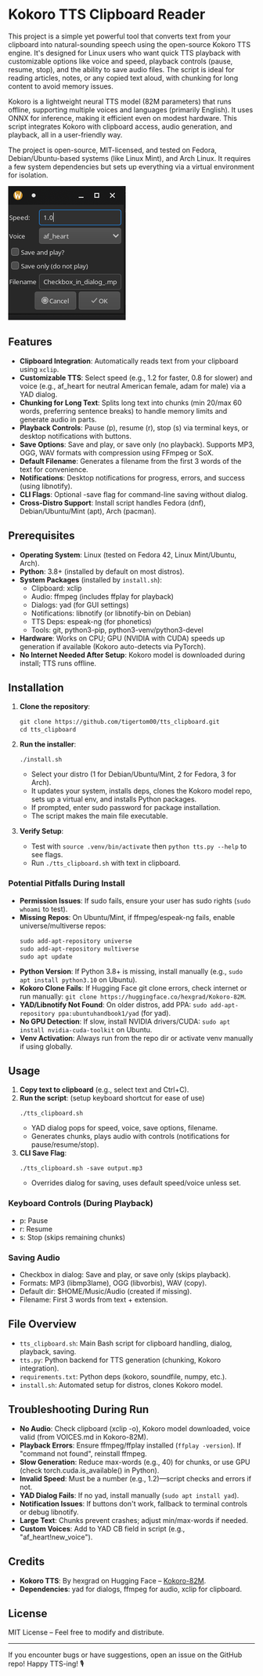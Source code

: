 # Kokoro TTS Clipboard Reader

This project is a simple yet powerful tool that converts text from your clipboard into natural-sounding speech using the open-source Kokoro TTS engine. It's designed for Linux users who want quick TTS playback with customizable options like voice and speed, playback controls (pause, resume, stop), and the ability to save audio files. The script is ideal for reading articles, notes, or any copied text aloud, with chunking for long content to avoid memory issues.

Kokoro is a lightweight neural TTS model (82M parameters) that runs offline, supporting multiple voices and languages (primarily English). It uses ONNX for inference, making it efficient even on modest hardware. This script integrates Kokoro with clipboard access, audio generation, and playback, all in a user-friendly way.

The project is open-source, MIT-licensed, and tested on Fedora, Debian/Ubuntu-based systems (like Linux Mint), and Arch Linux. It requires a few system dependencies but sets up everything via a virtual environment for isolation.

![TTS Screenshot](https://raw.githubusercontent.com/tigertom00/tts_clipboard/refs/heads/main/tts_screenshot.png)

## Features

- **Clipboard Integration**: Automatically reads text from your clipboard using `xclip`.
- **Customizable TTS**: Select speed (e.g., 1.2 for faster, 0.8 for slower) and voice (e.g., af_heart for neutral American female, adam for male) via a YAD dialog.
- **Chunking for Long Text**: Splits long text into chunks (min 20/max 60 words, preferring sentence breaks) to handle memory limits and generate audio in parts.
- **Playback Controls**: Pause (p), resume (r), stop (s) via terminal keys, or desktop notifications with buttons.
- **Save Options**: Save and play, or save only (no playback). Supports MP3, OGG, WAV formats with compression using FFmpeg or SoX.
- **Default Filename**: Generates a filename from the first 3 words of the text for convenience.
- **Notifications**: Desktop notifications for progress, errors, and success (using libnotify).
- **CLI Flags**: Optional -save flag for command-line saving without dialog.
- **Cross-Distro Support**: Install script handles Fedora (dnf), Debian/Ubuntu/Mint (apt), Arch (pacman).

## Prerequisites

- **Operating System**: Linux (tested on Fedora 42, Linux Mint/Ubuntu, Arch).
- **Python**: 3.8+ (installed by default on most distros).
- **System Packages** (installed by `install.sh`):
  - Clipboard: xclip
  - Audio: ffmpeg (includes ffplay for playback)
  - Dialogs: yad (for GUI settings)
  - Notifications: libnotify (or libnotify-bin on Debian)
  - TTS Deps: espeak-ng (for phonetics)
  - Tools: git, python3-pip, python3-venv/python3-devel
- **Hardware**: Works on CPU; GPU (NVIDIA with CUDA) speeds up generation if available (Kokoro auto-detects via PyTorch).
- **No Internet Needed After Setup**: Kokoro model is downloaded during install; TTS runs offline.

## Installation

1. **Clone the repository**:

   ```
   git clone https://github.com/tigertom00/tts_clipboard.git
   cd tts_clipboard
   ```

2. **Run the installer**:

   ```
   ./install.sh
   ```

   - Select your distro (1 for Debian/Ubuntu/Mint, 2 for Fedora, 3 for Arch).
   - It updates your system, installs deps, clones the Kokoro model repo, sets up a virtual env, and installs Python packages.
   - If prompted, enter sudo password for package installation.
   - The script makes the main file executable.

3. **Verify Setup**:
   - Test with `source .venv/bin/activate` then `python tts.py --help` to see flags.
   - Run `./tts_clipboard.sh` with text in clipboard.

### Potential Pitfalls During Install

- **Permission Issues**: If sudo fails, ensure your user has sudo rights (`sudo whoami` to test).
- **Missing Repos**: On Ubuntu/Mint, if ffmpeg/espeak-ng fails, enable universe/multiverse repos:
  ```
  sudo add-apt-repository universe
  sudo add-apt-repository multiverse
  sudo apt update
  ```
- **Python Version**: If Python 3.8+ is missing, install manually (e.g., `sudo apt install python3.10` on Ubuntu).
- **Kokoro Clone Fails**: If Hugging Face git clone errors, check internet or run manually: `git clone https://huggingface.co/hexgrad/Kokoro-82M`.
- **YAD/Libnotify Not Found**: On older distros, add PPA: `sudo add-apt-repository ppa:ubuntuhandbook1/yad` (for yad).
- **No GPU Detection**: If slow, install NVIDIA drivers/CUDA: `sudo apt install nvidia-cuda-toolkit` on Ubuntu.
- **Venv Activation**: Always run from the repo dir or activate venv manually if using globally.

## Usage

1. **Copy text to clipboard** (e.g., select text and Ctrl+C).
2. **Run the script**: (setup keyboard shortcut for ease of use)
   ```
   ./tts_clipboard.sh
   ```
   - YAD dialog pops for speed, voice, save options, filename.
   - Generates chunks, plays audio with controls (notifications for pause/resume/stop).
3. **CLI Save Flag**:
   ```
   ./tts_clipboard.sh -save output.mp3
   ```
   - Overrides dialog for saving, uses default speed/voice unless set.

### Keyboard Controls (During Playback)

- p: Pause
- r: Resume
- s: Stop (skips remaining chunks)

### Saving Audio

- Checkbox in dialog: Save and play, or save only (skips playback).
- Formats: MP3 (libmp3lame), OGG (libvorbis), WAV (copy).
- Default dir: $HOME/Music/Audio (created if missing).
- Filename: First 3 words from text + extension.

## File Overview

- `tts_clipboard.sh`: Main Bash script for clipboard handling, dialog, playback, saving.
- `tts.py`: Python backend for TTS generation (chunking, Kokoro integration).
- `requirements.txt`: Python deps (kokoro, soundfile, numpy, etc.).
- `install.sh`: Automated setup for distros, clones Kokoro model.

## Troubleshooting During Run

- **No Audio**: Check clipboard (xclip -o), Kokoro model downloaded, voice valid (from VOICES.md in Kokoro-82M).
- **Playback Errors**: Ensure ffmpeg/ffplay installed (`ffplay -version`). If "command not found", reinstall ffmpeg.
- **Slow Generation**: Reduce max-words (e.g., 40) for chunks, or use GPU (check torch.cuda.is_available() in Python).
- **Invalid Speed**: Must be a number (e.g., 1.2)—script checks and errors if not.
- **YAD Dialog Fails**: If no yad, install manually (`sudo apt install yad`).
- **Notification Issues**: If buttons don't work, fallback to terminal controls or debug libnotify.
- **Large Text**: Chunks prevent crashes; adjust min/max-words if needed.
- **Custom Voices**: Add to YAD CB field in script (e.g., "af_heart!new_voice").

## Credits

- **Kokoro TTS**: By hexgrad on Hugging Face – [Kokoro-82M](https://huggingface.co/hexgrad/Kokoro-82M).
- **Dependencies**: yad for dialogs, ffmpeg for audio, xclip for clipboard.

## License

MIT License – Feel free to modify and distribute.

---

If you encounter bugs or have suggestions, open an issue on the GitHub repo! Happy TTS-ing! 🎙️
